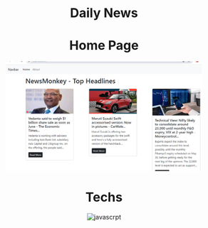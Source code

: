 
<div align="center"><h1>Daily News</h1>



# Home Page
<img src = "https://raw.githubusercontent.com/vinita2003/Daily-News/master/homee.png" length = 330 width = 440>




# Techs
![javascrpt](https://img.shields.io/badge/JavaScript-F7DF1E.svg?style=for-the-badge&logo=JavaScript&logoColor=black)
